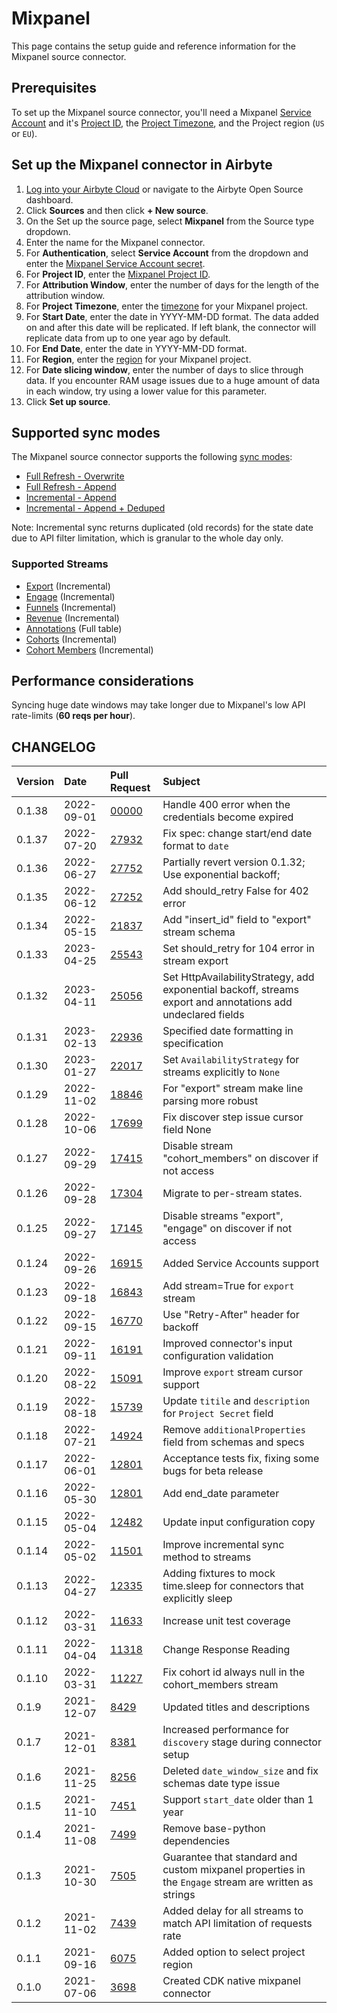 # Mixpanel

This page contains the setup guide and reference information for the Mixpanel source connector.

## Prerequisites

To set up the Mixpanel source connector, you'll need a Mixpanel [Service Account](https://developer.mixpanel.com/reference/service-accounts) and it's [Project ID](https://help.mixpanel.com/hc/en-us/articles/115004490503-Project-Settings#project-id), the [Project Timezone](https://help.mixpanel.com/hc/en-us/articles/115004547203-Manage-Timezones-for-Projects-in-Mixpanel), and the Project region (`US` or `EU`).

## Set up the Mixpanel connector in Airbyte

1. [Log into your Airbyte Cloud](https://cloud.airbyte.com/workspaces) or navigate to the Airbyte Open Source dashboard.
2. Click **Sources** and then click **+ New source**.
3. On the Set up the source page, select **Mixpanel** from the Source type dropdown.
4. Enter the name for the Mixpanel connector.
5. For **Authentication**, select **Service Account** from the dropdown and enter the [Mixpanel Service Account secret](https://developer.mixpanel.com/reference/service-accounts).
6. For **Project ID**, enter the [Mixpanel Project ID](https://help.mixpanel.com/hc/en-us/articles/115004490503-Project-Settings#project-id).
7. For **Attribution Window**, enter the number of days for the length of the attribution window.
8. For **Project Timezone**, enter the [timezone](https://help.mixpanel.com/hc/en-us/articles/115004547203-Manage-Timezones-for-Projects-in-Mixpanel) for your Mixpanel project.
9. For **Start Date**, enter the date in YYYY-MM-DD format. The data added on and after this date will be replicated. If left blank, the connector will replicate data from up to one year ago by default.
10. For **End Date**, enter the date in YYYY-MM-DD format.
11. For **Region**, enter the [region](https://help.mixpanel.com/hc/en-us/articles/360039135652-Data-Residency-in-EU) for your Mixpanel project.
12. For **Date slicing window**, enter the number of days to slice through data. If you encounter RAM usage issues due to a huge amount of data in each window, try using a lower value for this parameter.
13. Click **Set up source**.

## Supported sync modes

The Mixpanel source connector supports the following [sync modes](https://docs.airbyte.com/cloud/core-concepts#connection-sync-modes):

- [Full Refresh - Overwrite](https://docs.airbyte.com/understanding-airbyte/connections/full-refresh-overwrite/)
- [Full Refresh - Append](https://docs.airbyte.com/understanding-airbyte/connections/full-refresh-append)
- [Incremental - Append](https://docs.airbyte.com/understanding-airbyte/connections/incremental-append)
- [Incremental - Append + Deduped](https://docs.airbyte.com/understanding-airbyte/connections/incremental-append-deduped)

Note: Incremental sync returns duplicated \(old records\) for the state date due to API filter limitation, which is granular to the whole day only.

### Supported Streams

- [Export](https://developer.mixpanel.com/reference/raw-event-export) \(Incremental\)
- [Engage](https://developer.mixpanel.com/reference/engage-query) \(Incremental\)
- [Funnels](https://developer.mixpanel.com/reference/funnels-query) \(Incremental\)
- [Revenue](https://developer.mixpanel.com/reference/engage-query) \(Incremental\)
- [Annotations](https://developer.mixpanel.com/reference/overview-1) \(Full table\)
- [Cohorts](https://developer.mixpanel.com/reference/cohorts-list) \(Incremental\)
- [Cohort Members](https://developer.mixpanel.com/reference/engage-query) \(Incremental\)

## Performance considerations

Syncing huge date windows may take longer due to Mixpanel's low API rate-limits \(**60 reqs per hour**\).

## CHANGELOG

| Version | Date       | Pull Request                                             | Subject                                                                                                     |
|:--------|:-----------|:---------------------------------------------------------|:------------------------------------------------------------------------------------------------------------|
| 0.1.38  | 2022-09-01 | [00000](https://github.com/airbytehq/airbyte/pull/00000) | Handle 400 error when the credentials become expired                                                        |
| 0.1.37  | 2022-07-20 | [27932](https://github.com/airbytehq/airbyte/pull/27932) | Fix spec: change start/end date format to `date`                                                            |
| 0.1.36  | 2022-06-27 | [27752](https://github.com/airbytehq/airbyte/pull/27752) | Partially revert version 0.1.32; Use exponential backoff;                                                   |
| 0.1.35  | 2022-06-12 | [27252](https://github.com/airbytehq/airbyte/pull/27252) | Add should_retry False for 402 error                                                                        |
| 0.1.34  | 2022-05-15 | [21837](https://github.com/airbytehq/airbyte/pull/21837) | Add "insert_id" field to "export" stream schema                                                             |
| 0.1.33  | 2023-04-25 | [25543](https://github.com/airbytehq/airbyte/pull/25543) | Set should_retry for 104 error in stream export                                                             |
| 0.1.32  | 2023-04-11 | [25056](https://github.com/airbytehq/airbyte/pull/25056) | Set HttpAvailabilityStrategy, add exponential backoff, streams export and annotations add undeclared fields |
| 0.1.31  | 2023-02-13 | [22936](https://github.com/airbytehq/airbyte/pull/22936) | Specified date formatting in specification                                                                  |
| 0.1.30  | 2023-01-27 | [22017](https://github.com/airbytehq/airbyte/pull/22017) | Set `AvailabilityStrategy` for streams explicitly to `None`                                                 |
| 0.1.29  | 2022-11-02 | [18846](https://github.com/airbytehq/airbyte/pull/18846) | For "export" stream make line parsing more robust                                                           |
| 0.1.28  | 2022-10-06 | [17699](https://github.com/airbytehq/airbyte/pull/17699) | Fix discover step issue cursor field None                                                                   |
| 0.1.27  | 2022-09-29 | [17415](https://github.com/airbytehq/airbyte/pull/17415) | Disable stream "cohort_members" on discover if not access                                                   |
| 0.1.26  | 2022-09-28 | [17304](https://github.com/airbytehq/airbyte/pull/17304) | Migrate to per-stream states.                                                                               |
| 0.1.25  | 2022-09-27 | [17145](https://github.com/airbytehq/airbyte/pull/17145) | Disable streams "export", "engage" on discover if not access                                                |
| 0.1.24  | 2022-09-26 | [16915](https://github.com/airbytehq/airbyte/pull/16915) | Added Service Accounts support                                                                              |
| 0.1.23  | 2022-09-18 | [16843](https://github.com/airbytehq/airbyte/pull/16843) | Add stream=True for `export` stream                                                                         |
| 0.1.22  | 2022-09-15 | [16770](https://github.com/airbytehq/airbyte/pull/16770) | Use "Retry-After" header for backoff                                                                        |
| 0.1.21  | 2022-09-11 | [16191](https://github.com/airbytehq/airbyte/pull/16191) | Improved connector's input configuration validation                                                         |
| 0.1.20  | 2022-08-22 | [15091](https://github.com/airbytehq/airbyte/pull/15091) | Improve `export` stream cursor support                                                                      |
| 0.1.19  | 2022-08-18 | [15739](https://github.com/airbytehq/airbyte/pull/15739) | Update `titile` and `description` for `Project Secret` field                                                |
| 0.1.18  | 2022-07-21 | [14924](https://github.com/airbytehq/airbyte/pull/14924) | Remove `additionalProperties` field from schemas and specs                                                  |
| 0.1.17  | 2022-06-01 | [12801](https://github.com/airbytehq/airbyte/pull/13372) | Acceptance tests fix, fixing some bugs for beta release                                                     |
| 0.1.16  | 2022-05-30 | [12801](https://github.com/airbytehq/airbyte/pull/12801) | Add end_date parameter                                                                                      |
| 0.1.15  | 2022-05-04 | [12482](https://github.com/airbytehq/airbyte/pull/12482) | Update input configuration copy                                                                             |
| 0.1.14  | 2022-05-02 | [11501](https://github.com/airbytehq/airbyte/pull/11501) | Improve incremental sync method to streams                                                                  |
| 0.1.13  | 2022-04-27 | [12335](https://github.com/airbytehq/airbyte/pull/12335) | Adding fixtures to mock time.sleep for connectors that explicitly sleep                                     |
| 0.1.12  | 2022-03-31 | [11633](https://github.com/airbytehq/airbyte/pull/11633) | Increase unit test coverage                                                                                 |
| 0.1.11  | 2022-04-04 | [11318](https://github.com/airbytehq/airbyte/pull/11318) | Change Response Reading                                                                                     |
| 0.1.10  | 2022-03-31 | [11227](https://github.com/airbytehq/airbyte/pull/11227) | Fix cohort id always null in the cohort_members stream                                                      |
| 0.1.9   | 2021-12-07 | [8429](https://github.com/airbytehq/airbyte/pull/8578)   | Updated titles and descriptions                                                                             |
| 0.1.7   | 2021-12-01 | [8381](https://github.com/airbytehq/airbyte/pull/8381)   | Increased performance for `discovery` stage during connector setup                                          |
| 0.1.6   | 2021-11-25 | [8256](https://github.com/airbytehq/airbyte/issues/8256) | Deleted `date_window_size` and fix schemas date type issue                                                  |
| 0.1.5   | 2021-11-10 | [7451](https://github.com/airbytehq/airbyte/issues/7451) | Support `start_date` older than 1 year                                                                      |
| 0.1.4   | 2021-11-08 | [7499](https://github.com/airbytehq/airbyte/pull/7499)   | Remove base-python dependencies                                                                             |
| 0.1.3   | 2021-10-30 | [7505](https://github.com/airbytehq/airbyte/issues/7505) | Guarantee that standard and custom mixpanel properties in the `Engage` stream are written as strings        |
| 0.1.2   | 2021-11-02 | [7439](https://github.com/airbytehq/airbyte/issues/7439) | Added delay for all streams to match API limitation of requests rate                                        |
| 0.1.1   | 2021-09-16 | [6075](https://github.com/airbytehq/airbyte/issues/6075) | Added option to select project region                                                                       |
| 0.1.0   | 2021-07-06 | [3698](https://github.com/airbytehq/airbyte/issues/3698) | Created CDK native mixpanel connector                                                                       |
